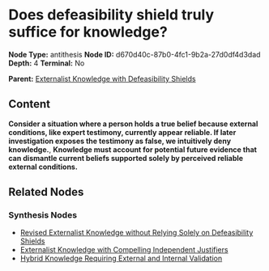 # Does defeasibility shield truly suffice for knowledge?

**Node Type:** antithesis
**Node ID:** d670d40c-87b0-4fc1-9b2a-27d0df4d3dad
**Depth:** 4
**Terminal:** No

**Parent:** [Externalist Knowledge with Defeasibility Shields](externalist-knowledge-with-defeasibility-shields-synthesis-b0c6cb69-6364-4e82-8756-43a3706c17aa.md)

## Content

**Consider a situation where a person holds a true belief because external conditions, like expert testimony, currently appear reliable. If later investigation exposes the testimony as false, we intuitively deny knowledge.**, **Knowledge must account for potential future evidence that can dismantle current beliefs supported solely by perceived reliable external conditions.**

## Related Nodes

### Synthesis Nodes

- [Revised Externalist Knowledge without Relying Solely on Defeasibility Shields](revised-externalist-knowledge-without-relying-solely-on-defeasibility-shields-synthesis-1125b1e1-dfc5-4752-b2a0-7b99ab18b633.md)
- [Externalist Knowledge with Compelling Independent Justifiers](externalist-knowledge-with-compelling-independent-justifiers-synthesis-0c298630-9373-4f48-a89a-22d4533224b3.md)
- [Hybrid Knowledge Requiring External and Internal Validation](hybrid-knowledge-requiring-external-and-internal-validation-synthesis-9a872dc0-0ba8-42c8-a341-79072f2715fe.md)
